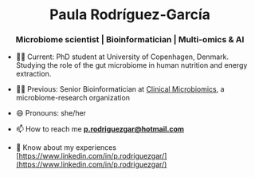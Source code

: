 <h1 align="center">Paula Rodríguez-García</h1>
<h3 align="center"> Microbiome scientist | Bioinformatician | Multi-omics & AI </h3>

- 👩‍🔬 Current: PhD student at University of Copenhagen, Denmark. Studying the role of the gut microbiome in human nutrition and energy extraction.

- 👩‍💻 Previous: Senior Bioinformatician at [Clinical Microbiomics](https://clinical-microbiomics.com), a microbiome-research organization

- 😄 Pronouns: she/her

- 📫 How to reach me **p.rodriguezgar@hotmail.com**

- 📄 Know about my experiences [https://www.linkedin.com/in/p.rodriguezgar/](https://www.linkedin.com/in/p.rodriguezgar/)
